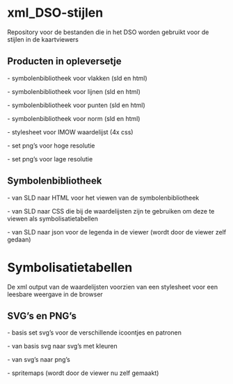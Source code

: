 xml_DSO-stijlen
===============

Repository voor de bestanden die in het DSO worden gebruikt voor de stijlen in
de kaartviewers

Producten in opleversetje
-------------------------

\- symbolenbibliotheek voor vlakken (sld en html)

\- symbolenbibliotheek voor lijnen (sld en html)

\- symbolenbibliotheek voor punten (sld en html)

\- symbolenbibliotheek voor norm (sld en html)

\- stylesheet voor IMOW waardelijst (4x css)

\- set png’s voor hoge resolutie

\- set png’s voor lage resolutie

Symbolenbibliotheek
-------------------

\- van SLD naar HTML voor het viewen van de symbolenbibliotheek

\- van SLD naar CSS die bij de waardelijsten zijn te gebruiken om deze te viewen
als symbolisatietabellen

\- van SLD naar json voor de legenda in de viewer (wordt door de viewer zelf
gedaan)

Symbolisatietabellen
====================

De xml output van de waardelijsten voorzien van een stylesheet voor een leesbare
weergave in de browser

SVG’s en PNG’s
--------------

\- basis set svg’s voor de verschillende icoontjes en patronen

\- van basis svg naar svg’s met kleuren

\- van svg’s naar png’s

\- spritemaps (wordt door de viewer nu zelf gemaakt)
